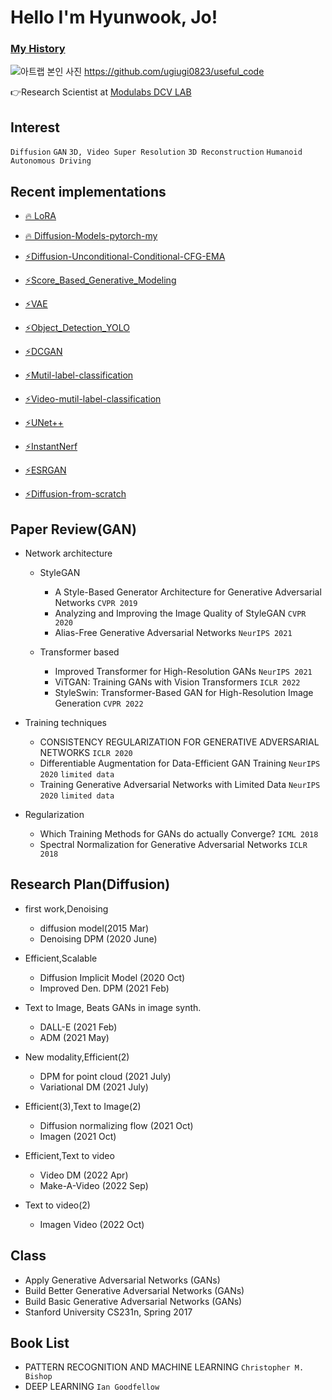 # Hello I'm Hyunwook, Jo!
### [**My History**](https://subsequent-napkin-f74.notion.site/Make-everyone-s-life-more-fun-via-AI-d6a1722a5aee470a95b82cc84c86c998)

<!--
<center><img src="https://user-images.githubusercontent.com/106899647/232658157-1e775b74-45cf-49f7-9cd6-415950c7f745.jpg" width="300" height="250"></center>
-->

![아트랩 본인 사진](https://github.com/ugiugi0823/ugiugi0823/assets/106899647/cc0a25e0-a4c6-4c94-a7df-5c7c0dcce674)
https://github.com/ugiugi0823/useful_code
<!--
<a href="https://www.instagram.com/wxxk._o/" target="_blank"><img src = "https://img.shields.io/badge/-Instagram-black?logo=Instagram&logoColor=E4405F"></a>
-->


👉Research Scientist at  [Modulabs DCV LAB](https://modulabs.notion.site/Deep-Computer-Vision-LAB-66bfa3524b2547b5af7aeece277584a7)


<!--
[![Anurag's GitHub stats](https://github-readme-stats.vercel.app/api?username=ugiugi0823)](https://github.com/ugiugi0823/github-readme-stats)
-->

## Interest
`Diffusion` `GAN` `3D, Video Super Resolution` `3D Reconstruction`
`Humanoid` `Autonomous Driving`



## Recent implementations
- [🔥 LoRA](https://github.com/ugiugi0823/LoRA)
- [🔥 Diffusion-Models-pytorch-my](https://github.com/ugiugi0823/Diffusion-Models-pytorch-my)

- [⚡Diffusion-Unconditional-Conditional-CFG-EMA](https://github.com/ugiugi0823/Diffusion-Models-pytorch)
- [⚡Score_Based_Generative_Modeling](https://github.com/ugiugi0823/Score_Based_Generative_Modeling)
- [⚡VAE](https://github.com/ugiugi0823/VAE)
- [⚡Object_Detection_YOLO](https://github.com/ugiugi0823/Object_Detection_YOLO)
- [⚡DCGAN](https://github.com/ugiugi0823/DCGAN) 
- [⚡Mutil-label-classification](https://github.com/ugiugi0823/DACON-4D)
- [⚡Video-mutil-label-classification](https://github.com/ugiugi0823/DACON-Car-Crash-Analysis)
- [⚡UNet++](https://github.com/ugiugi0823/UNet-plus)
- [⚡InstantNerf](https://github.com/ugiugi0823/InstantNeRF)
- [⚡ESRGAN](https://github.com/ugiugi0823/ESRGAN)

- [⚡Diffusion-from-scratch](https://github.com/ugiugi0823/diffusion-from-scratch)


## Paper Review(GAN)
- Network architecture
  - StyleGAN
    - A Style-Based Generator Architecture for Generative Adversarial Networks `CVPR 2019` 
    - Analyzing and Improving the Image Quality of StyleGAN `CVPR 2020` 
    - Alias-Free Generative Adversarial Networks `NeurIPS 2021` 
  
  - Transformer based
    - Improved Transformer for High-Resolution GANs `NeurIPS 2021`
    - ViTGAN: Training GANs with Vision Transformers `ICLR 2022`
    - StyleSwin: Transformer-Based GAN for High-Resolution Image Generation `CVPR 2022`
  
- Training techniques
  - CONSISTENCY REGULARIZATION FOR GENERATIVE ADVERSARIAL NETWORKS `ICLR 2020`
  - Differentiable Augmentation for Data-Efficient GAN Training `NeurIPS 2020` `limited data`
  - Training Generative Adversarial Networks with Limited Data `NeurIPS 2020` `limited data`
  
- Regularization
  - Which Training Methods for GANs do actually Converge? `ICML 2018`
  - Spectral Normalization for Generative Adversarial Networks `ICLR 2018`


## Research Plan(Diffusion)
- first work,Denoising
  - diffusion model(2015 Mar)
  - Denoising DPM (2020 June)

- Efficient,Scalable
  - Diffusion Implicit Model (2020 Oct)
  - Improved Den. DPM (2021 Feb)

- Text to Image, Beats GANs in image synth.
  - DALL-E (2021 Feb)
  - ADM (2021 May)

- New modality,Efficient(2)
  - DPM for point cloud (2021 July)
  - Variational DM (2021 July)

- Efficient(3),Text to Image(2)
  - Diffusion normalizing flow (2021 Oct)
  - Imagen (2021 Oct)

- Efficient,Text to video
  - Video DM (2022 Apr)
  - Make-A-Video (2022 Sep)

- Text to video(2)
  - Imagen Video (2022 Oct)



## Class
- Apply Generative Adversarial Networks (GANs)
- Build Better Generative Adversarial Networks (GANs)
- Build Basic Generative Adversarial Networks (GANs)
- Stanford University CS231n, Spring 2017 





## Book List
- PATTERN RECOGNITION AND MACHINE LEARNING `Christopher M. Bishop`
- DEEP LEARNING `Ian Goodfellow`



<!--
**ugiugi0823/ugiugi0823** is a ✨ _special_ ✨ repository because its `README.md` (this file) appears on your GitHub profile.


- 🔭 I’m currently working on ...
- 🌱 I’m currently learning ...
- 👯 I’m looking to collaborate on ...
- 🤔 I’m looking for help with ...
- 💬 Ask me about ...
- 📫 How to reach me: ...
- 😄 Pronouns: ...
- ⚡ Fun fact: ...
-->
